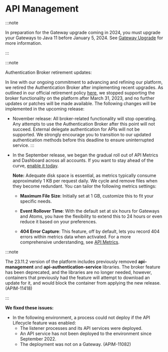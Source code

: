 #  API Management

<head>
  <meta name="guidename" content="Release Notes"/>
  <meta name="context" content="GUID-bab495cc-a9cc-42c4-b22e-cfb9ce217f95"/>
</head>

:::note

In preparation for the Gateway upgrade coming in 2024, you must upgrade your Gateways to Java 11 before January 5, 2024.  See [Gateway Upgrade](../../api%20management/topics/api-upgrading_an_api_gateway_to_java_11_bdcbc1ee-9505-489c-a600-86fdb7b10c2f.md) for more information.

:::

:::note

Authentication Broker retirement updates:

In line with our ongoing commitment to advancing and refining our platform, we retired the Authentication Broker after implementing recent upgrades. As outlined in our official retirement policy [here](atm-Boomi_feature_deprecation_process_policy_e4547744-664f-4539-bd23-b91676bcbd8a.md), we stopped supporting the broker functionality on the platform after March 31, 2023, and no further updates or patches will be made available. The following changes will be implemented in the upcoming release:

-   November release: All broker-related functionality will stop operating. Any attempts to use the Authentication Broker after this point will not succeed. External delegate authentication for APIs will not be supported. We strongly encourage you to transition to our updated authentication methods before this deadline to ensure uninterrupted service.
:::

-   In the September release, we began the gradual roll out of API Metrics and Dashboard across all accounts. If you want to stay ahead of the curve, [enable it today](/docs/Atomsphere/API%20Management/Topics/r-api-Dashboard_d7c56437-c100-436f-b3e4-bde7a80d11be.md).

    **Note:** Adequate disk space is essential, as metrics typically consume approximately 1 KB per request daily. We cycle and remove files when they become redundant. You can tailor the following metrics settings:

    -   **Maximum File Size**: Initially set at 1 GB, customize this to fit your specific needs.

    -   **Event Rollover Time**: With the default set at six hours for Gateways and Atoms, you have the flexibility to extend this to 24 hours or even reduce it based on your preferences.

    -   **404 Error Capture**: This feature, off by default, lets you record 404 errors within metrics data when activated. For a more comprehensive understanding, see [API Metrics](../../API%20Management/Topics/api-metrics_0e0f3adb-2fcb-4af5-bbd1-aee58d2e713f.md).

:::note

 The 23.11.2 version of the platform includes previously removed **api-management** and **api-authentication-service** libraries. The broker feature has been deprecated, and the libraries are no longer needed, however, containers that previously had the feature will attempt to download an update for it, and would block the container from applying the new release. (APIM-11418)

:::


**We fixed these issues:**
- In the following environment, a process could not deploy if the API Lifecycle feature was enabled:
  - The listener processes and its API services were deployed.
  - An API service has not been deployed to the environment since September 2022.
  - The deployment was not on a Gateway. (APIM-11082)



